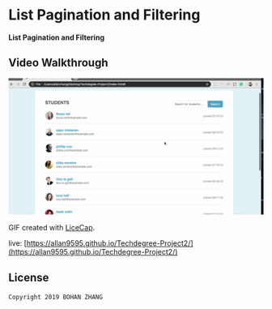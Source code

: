 # List Pagination and Filtering

**List Pagination and Filtering** 

## Video Walkthrough

<img src='https://github.com/allan9595/Techdegree-Project2/blob/master/walkthrough1.gif' title='Video Walkthrough' width='' alt='Video Walkthrough' />

GIF created with [LiceCap](http://www.cockos.com/licecap/).

live: [https://allan9595.github.io/Techdegree-Project2/](https://allan9595.github.io/Techdegree-Project2/)

## License

    Copyright 2019 BOHAN ZHANG

    

